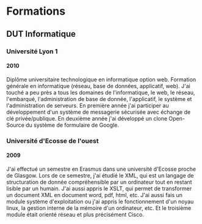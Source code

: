 # Formations

## DUT Informatique

### Université Lyon 1

#### 2010

Diplôme universitaire technologique en informatique option web. Formation générale en informatique (réseau, base de données, applicatif, web). J'ai touché a peu près a tous les domaines de l'informatique, le web, le réseau, l'embarqué, l'administration de base de donnée, l'applicatif, le système et l'administration de serveurs. En première année j'ai participer au développement d'un système de messagerie sécurisée avec échange de clé privée/publique. En deuxième année j'ai développé un clone Open-Source du système de formulaire de Google.

### Université d'Ecosse de l'ouest

#### 2009

J'ai effectué un semestre en Erasmus dans une université d'Ecosse proche de Glasgow. Lors de ce semestre, j'ai étudié le XML, qui est un langage de structuration de donnée compréhensible par un ordinateur tout en restant lisible par un humain. J'ai aussi appris le XSLT, qui permet de transformer un document XML en document word, pdf, html, etc. J'ai aussi fais un module système d'exploitation ou j'ai appris le fonctionnement d'un noyau linux, la gestion interne de la mémoire d'un ordinateur, etc. Et le troisième module était orienté réseau et plus précisément Cisco.
